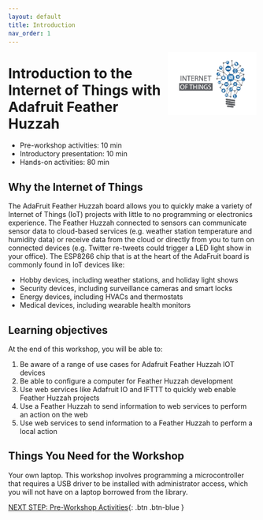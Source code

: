 ```yaml
---
layout: default
title: Introduction 
nav_order: 1
---
```

<img src="images/logo.png" style="float:right;width:180px;" alt="IoT logo">

# Introduction to the Internet of Things with Adafruit Feather Huzzah

- Pre-workshop activities: 10 min 
- Introductory presentation: 10 min
- Hands-on activities: 80 min

## Why the Internet of Things 

The AdaFruit Feather Huzzah board allows you to quickly make a variety of Internet of Things (IoT) projects with little to no programming or electronics experience. The Feather Huzzah connected to sensors can communicate sensor data to cloud-based services (e.g. weather station temperature and humidity data) or receive data from the cloud or directly from you to turn on connected devices (e.g. Twitter re-tweets could trigger a LED light show in your office). The ESP8266 chip that is at the heart of the AdaFruit board is commonly found in IoT devices like:

- Hobby devices, including weather stations, and holiday light shows
- Security devices, including surveillance cameras and smart locks
- Energy devices, including HVACs and thermostats 
- Medical devices, including wearable health monitors

## Learning objectives

At the end of this workshop, you will be able to:

1. Be aware of a range of use cases for Adafruit Feather Huzzah IOT devices
2. Be able to configure a computer for Feather Huzzah development
3. Use web services like Adafruit IO and IFTTT to quickly web enable Feather Huzzah projects
4. Use a Feather Huzzah to send information to web services to perform an action on the web
5. Use web services to send information to a Feather Huzzah to perform a local action

## Things You Need for the Workshop
Your own laptop. This workshop involves programming a microcontroller that requires a USB driver to be installed with administrator access, which you will not have on a laptop borrowed from the library.
 
[NEXT STEP: Pre-Workshop Activities](pre-workshop.html){: .btn .btn-blue }
